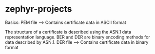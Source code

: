 # zephyr-projects


Basics:
PEM file --> Contains certificate data in ASCII format


The structure of a certificate is described using the ASN.1 data representation language. BER and DER are binary encoding methods for data described by ASN.1.
DER file --> Contains certificate data in binary format
